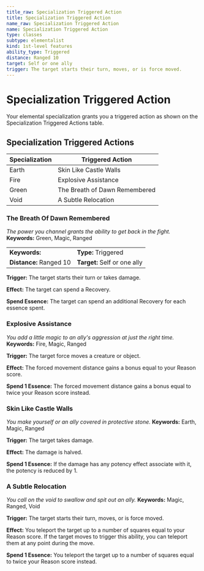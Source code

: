 ```yaml
---
title_raw: Specialization Triggered Action
title: Specialization Triggered Action
name_raw: Specialization Triggered Action
name: Specialization Triggered Action
type: classes
subtype: elementalist
kind: 1st-level features
ability_type: Triggered
distance: Ranged 10
target: Self or one ally
trigger: The target starts their turn, moves, or is force moved.
---
```


# Specialization Triggered Action

Your elemental specialization grants you a triggered action as shown on the Specialization Triggered Actions table.

## Specialization Triggered Actions

| Specialization | Triggered Action              |
| -------------- | ----------------------------- |
| Earth          | Skin Like Castle Walls        |
| Fire           | Explosive Assistance          |
| Green          | The Breath of Dawn Remembered |
| Void           | A Subtle Relocation           |

### The Breath Of Dawn Remembered

*The power you channel grants the ability to get back in the fight.* **Keywords:** Green, Magic, Ranged

|                         |                              |
| :---------------------- | :--------------------------- |
| **Keywords:**           | **Type:** Triggered          |
| **Distance:** Ranged 10 | **Target:** Self or one ally |

**Trigger:** The target starts their turn or takes damage.

**Effect:** The target can spend a Recovery.

**Spend Essence:** The target can spend an additional Recovery for each essence spent.

### Explosive Assistance

*You add a little magic to an ally's aggression at just the right time.* **Keywords:** Fire, Magic, Ranged

**Trigger:** The target force moves a creature or object.

**Effect:** The forced movement distance gains a bonus equal to your Reason score.

**Spend 1 Essence:** The forced movement distance gains a bonus equal to twice your Reason score instead.

### Skin Like Castle Walls

*You make yourself or an ally covered in protective stone.* **Keywords:** Earth, Magic, Ranged

**Trigger:** The target takes damage.

**Effect:** The damage is halved.

**Spend 1 Essence:** If the damage has any potency effect associate with it, the potency is reduced by 1.

### A Subtle Relocation

*You call on the void to swallow and spit out an ally.* **Keywords:** Magic, Ranged, Void

**Trigger:** The target starts their turn, moves, or is force moved.

**Effect:** You teleport the target up to a number of squares equal to your Reason score. If the target moves to trigger this ability, you can teleport them at any point during the move.

**Spend 1 Essence:** You teleport the target up to a number of squares equal to twice your Reason score instead.
